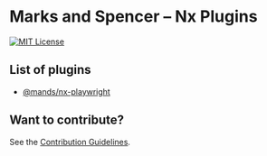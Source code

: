 # Marks and Spencer – Nx Plugins

[![MIT License](https://img.shields.io/github/license/marksandspencer/nx-plugins)](https://github.com/marksandspencer/nx-plugins/blob/main/LICENSE.md)

## List of plugins

- [@mands/nx-playwright](packages/nx-playwright)

## Want to contribute?

See the [Contribution Guidelines](/contributing.md).
